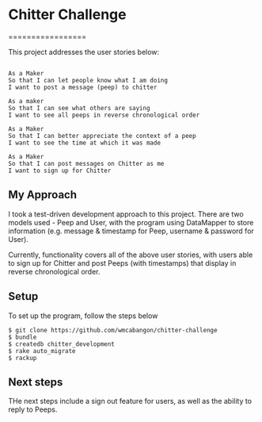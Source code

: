 # Chitter Challenge
=================

This project addresses the user stories below:

```

As a Maker
So that I can let people know what I am doing  
I want to post a message (peep) to chitter

As a maker
So that I can see what others are saying  
I want to see all peeps in reverse chronological order

As a Maker
So that I can better appreciate the context of a peep
I want to see the time at which it was made

As a Maker
So that I can post messages on Chitter as me
I want to sign up for Chitter

```

## My Approach

I took a test-driven development approach to this project. There are two models used - Peep and User, with the program using DataMapper to store information (e.g. message & timestamp for Peep, username & password for User).

Currently, functionality covers all of the above user stories, with users able to sign up for Chitter and post Peeps (with timestamps) that display in reverse chronological order.

## Setup

To set up the program, follow the steps below

```
$ git clone https://github.com/wmcabangon/chitter-challenge
$ bundle
$ createdb chitter_development
$ rake auto_migrate
$ rackup
```

## Next steps

THe next steps include a sign out feature for users, as well as the ability to reply to Peeps.
